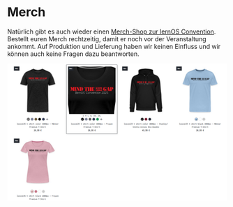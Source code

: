 # Merch

Natürlich gibt es auch wieder einen [Merch-Shop zur lernOS Convention](https://loscon25.myspreadshop.de/). Bestellt euren Merch rechtzeitig, damit er noch vor der Veranstaltung ankommt. Auf Produktion und Lieferung haben wir keinen Einfluss und wir können auch keine Fragen dazu beantworten.

![](./img/merch.png)